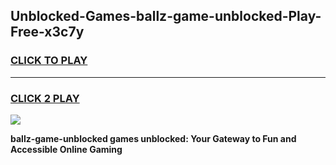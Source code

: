 
## Unblocked-Games-ballz-game-unblocked-Play-Free-x3c7y
<h3>
<a href="https://premium76.site?title=ballz-game-unblocked&ref=21A">CLICK TO PLAY</a></h3>
<hr>

<h3>
<a href="https://premium76.site?title=ballz-game-unblocked&ref=21A">CLICK 2 PLAY</a>
  
</h3>

<a href="https://premium76.site?title=ballz-game-unblocked&ref=21A"><img src="https://clearcache.store/games.png"></a>


**ballz-game-unblocked games unblocked: Your Gateway to Fun and Accessible Online Gaming**
